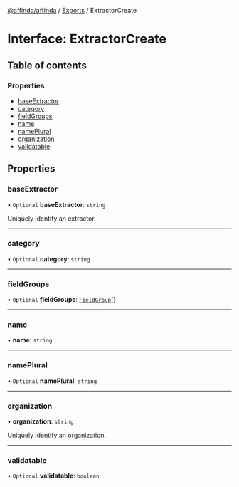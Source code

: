 [@affinda/affinda](../README.md) / [Exports](../modules.md) / ExtractorCreate

# Interface: ExtractorCreate

## Table of contents

### Properties

- [baseExtractor](ExtractorCreate.md#baseextractor)
- [category](ExtractorCreate.md#category)
- [fieldGroups](ExtractorCreate.md#fieldgroups)
- [name](ExtractorCreate.md#name)
- [namePlural](ExtractorCreate.md#nameplural)
- [organization](ExtractorCreate.md#organization)
- [validatable](ExtractorCreate.md#validatable)

## Properties

### baseExtractor

• `Optional` **baseExtractor**: `string`

Uniquely identify an extractor.

___

### category

• `Optional` **category**: `string`

___

### fieldGroups

• `Optional` **fieldGroups**: [`FieldGroup`](FieldGroup.md)[]

___

### name

• **name**: `string`

___

### namePlural

• `Optional` **namePlural**: `string`

___

### organization

• **organization**: `string`

Uniquely identify an organization.

___

### validatable

• `Optional` **validatable**: `boolean`
